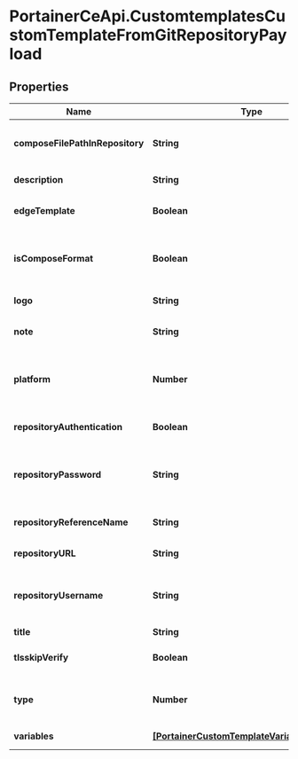 # PortainerCeApi.CustomtemplatesCustomTemplateFromGitRepositoryPayload

## Properties
Name | Type | Description | Notes
------------ | ------------- | ------------- | -------------
**composeFilePathInRepository** | **String** | Path to the Stack file inside the Git repository | [optional] [default to 'docker-compose.yml']
**description** | **String** | Description of the template | 
**edgeTemplate** | **Boolean** | EdgeTemplate indicates if this template purpose for Edge Stack | [optional] 
**isComposeFormat** | **Boolean** | IsComposeFormat indicates if the Kubernetes template is created from a Docker Compose file | [optional] 
**logo** | **String** | URL of the template's logo | [optional] 
**note** | **String** | A note that will be displayed in the UI. Supports HTML content | [optional] 
**platform** | **Number** | Platform associated to the template. Valid values are: 1 - 'linux', 2 - 'windows' Required for Docker stacks | [optional] 
**repositoryAuthentication** | **Boolean** | Use basic authentication to clone the Git repository | [optional] 
**repositoryPassword** | **String** | Password used in basic authentication. Required when RepositoryAuthentication is true. | [optional] 
**repositoryReferenceName** | **String** | Reference name of a Git repository hosting the Stack file | [optional] 
**repositoryURL** | **String** | URL of a Git repository hosting the Stack file | 
**repositoryUsername** | **String** | Username used in basic authentication. Required when RepositoryAuthentication is true. | [optional] 
**title** | **String** | Title of the template | 
**tlsskipVerify** | **Boolean** | TLSSkipVerify skips SSL verification when cloning the Git repository | [optional] 
**type** | **Number** | Type of created stack: * 1 - swarm * 2 - compose * 3 - kubernetes | 
**variables** | [**[PortainerCustomTemplateVariableDefinition]**](PortainerCustomTemplateVariableDefinition.md) | Definitions of variables in the stack file | [optional] 


